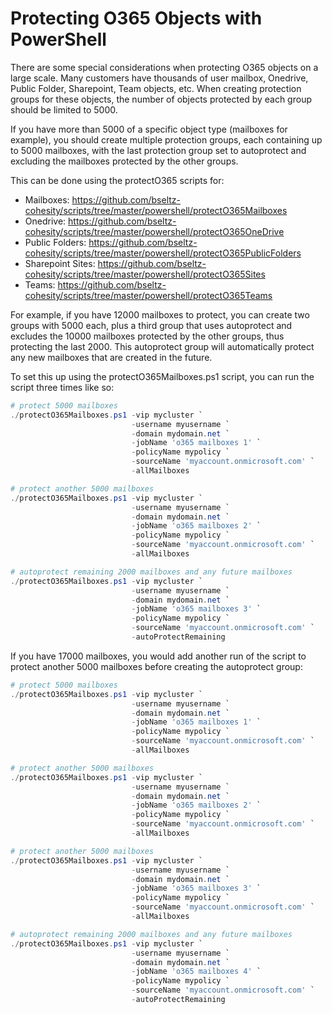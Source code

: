 # Protecting O365 Objects with PowerShell

There are some special considerations when protecting O365 objects on a large scale. Many customers have thousands of user mailbox, Onedrive, Public Folder, Sharepoint, Team objects, etc. When creating protection groups for these objects, the number of objects protected by each group should be limited to 5000.

If you have more than 5000 of a specific object type (mailboxes for example), you should create multiple protection groups, each containing up to 5000 mailboxes, with the last protection group set to autoprotect and excluding the mailboxes protected by the other groups.

This can be done using the protectO365 scripts for:

* Mailboxes: <https://github.com/bseltz-cohesity/scripts/tree/master/powershell/protectO365Mailboxes>
* Onedrive: <https://github.com/bseltz-cohesity/scripts/tree/master/powershell/protectO365OneDrive>
* Public Folders: <https://github.com/bseltz-cohesity/scripts/tree/master/powershell/protectO365PublicFolders>
* Sharepoint Sites: <https://github.com/bseltz-cohesity/scripts/tree/master/powershell/protectO365Sites>
* Teams: <https://github.com/bseltz-cohesity/scripts/tree/master/powershell/protectO365Teams>

For example, if you have 12000 mailboxes to protect, you can create two groups with 5000 each, plus a third group that uses autoprotect and excludes the 10000 mailboxes protected by the other groups, thus protecting the last 2000. This autoprotect group will automatically protect any new mailboxes that are created in the future.

To set this up using the protectO365Mailboxes.ps1 script, you can run the script three times like so:

```powershell
# protect 5000 mailboxes
./protectO365Mailboxes.ps1 -vip mycluster `
                           -username myusername `
                           -domain mydomain.net `
                           -jobName 'o365 mailboxes 1' `
                           -policyName mypolicy `
                           -sourceName 'myaccount.onmicrosoft.com' `
                           -allMailboxes

# protect another 5000 mailboxes
./protectO365Mailboxes.ps1 -vip mycluster `
                           -username myusername `
                           -domain mydomain.net `
                           -jobName 'o365 mailboxes 2' `
                           -policyName mypolicy `
                           -sourceName 'myaccount.onmicrosoft.com' `
                           -allMailboxes

# autoprotect remaining 2000 mailboxes and any future mailboxes
./protectO365Mailboxes.ps1 -vip mycluster `
                           -username myusername `
                           -domain mydomain.net `
                           -jobName 'o365 mailboxes 3' `
                           -policyName mypolicy `
                           -sourceName 'myaccount.onmicrosoft.com' `
                           -autoProtectRemaining
```

If you have 17000 mailboxes, you would add another run of the script to protect another 5000 mailboxes before creating the autoprotect group:

```powershell
# protect 5000 mailboxes
./protectO365Mailboxes.ps1 -vip mycluster `
                           -username myusername `
                           -domain mydomain.net `
                           -jobName 'o365 mailboxes 1' `
                           -policyName mypolicy `
                           -sourceName 'myaccount.onmicrosoft.com' `
                           -allMailboxes

# protect another 5000 mailboxes
./protectO365Mailboxes.ps1 -vip mycluster `
                           -username myusername `
                           -domain mydomain.net `
                           -jobName 'o365 mailboxes 2' `
                           -policyName mypolicy `
                           -sourceName 'myaccount.onmicrosoft.com' `
                           -allMailboxes

# protect another 5000 mailboxes
./protectO365Mailboxes.ps1 -vip mycluster `
                           -username myusername `
                           -domain mydomain.net `
                           -jobName 'o365 mailboxes 3' `
                           -policyName mypolicy `
                           -sourceName 'myaccount.onmicrosoft.com' `
                           -allMailboxes

# autoprotect remaining 2000 mailboxes and any future mailboxes
./protectO365Mailboxes.ps1 -vip mycluster `
                           -username myusername `
                           -domain mydomain.net `
                           -jobName 'o365 mailboxes 4' `
                           -policyName mypolicy `
                           -sourceName 'myaccount.onmicrosoft.com' `
                           -autoProtectRemaining
```
